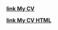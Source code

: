 **[link My CV](https://vadimlasevich.github.io/rsschool-cv/cv)**

**[link My CV HTML](https://vadimlasevich.github.io/rsschool-cv/)**
